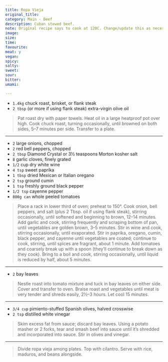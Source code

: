 ```yaml
---
title: Ropa Vieja
original_title:
category: Main - Beef
description: Cuban stewed beef. 
note: Original recipe says to cook at 120C. Change/update this as necessary.
image:
size:
time:
favourite:
meat: y
vegan:
spicy:
salty:
sweet:
sour:
bitter:
umami:

---
```


* `1.4kg` chuck roast, brisket, or flank steak
* `2 tbsp` (or more if using flank steak) extra-virgin olive oil

>Pat roast dry with paper towels. Heat oil in a large heatproof pot over high. Cook chuck roast, turning occasionally, until browned on both sides, 5–7 minutes per side. Transfer to a plate.

---

* `2` large onions, chopped
* `2` red bell peppers, chopped
* `2 tbsp` Diamond Crystal or 3½ teaspoons Morton kosher salt
* `8` garlic cloves, finely grated
* `1/2` cup dry white wine
* `4 tsp` sweet paprika
* `1 tbsp` dried Mexican or Italian oregano
* `2 tsp` ground cumin
* `1 tsp` freshly ground black pepper
* `1/2 tsp` cayenne pepper
* `800g can` whole peeled tomatoes

>Place a rack in lower third of oven; preheat to 150°. Cook onion, bell peppers, and salt (plus 2 Tbsp. oil if using flank steak), stirring occasionally, until softened and beginning to brown, 12–14 minutes. Add garlic and cook, stirring frequently and scraping bottom of pan, until vegetables are golden brown, 3–5 minutes. Stir in wine and cook, stirring occasionally, until evaporated. Stir in paprika, oregano, cumin, black pepper, and cayenne until vegetables are coated; continue to cook, stirring, until spices are fragrant, about 1 minute. Add tomatoes and coarsely break up with a spoon (they’ll continue to break down as they cook). Bring to a boil and cook, stirring occasionally, until liquid is reduced by half, about 5 minutes.

---

* `2` bay leaves

>Nestle roast into tomato mixture and tuck in bay leaves on either side. Cover and transfer to oven. Braise roast and vegetables until meat is very tender and shreds easily, 2½–3 hours. Let cool 15 minutes.

---


* `3/4 cup` pimiento-stuffed Spanish olives, halved crosswise
* `2 tsp` distilled white vinegar

>Skim excess fat from sauce; discard bay leaves. Using a potato masher or 2 forks, tear and smash beef into sauce until it’s shredded and incorporated into sauce. Stir in olives and vinegar.

---

>Divide ropa vieja among plates. Top with cilantro. Serve with rice, maduros, and beans alongside.